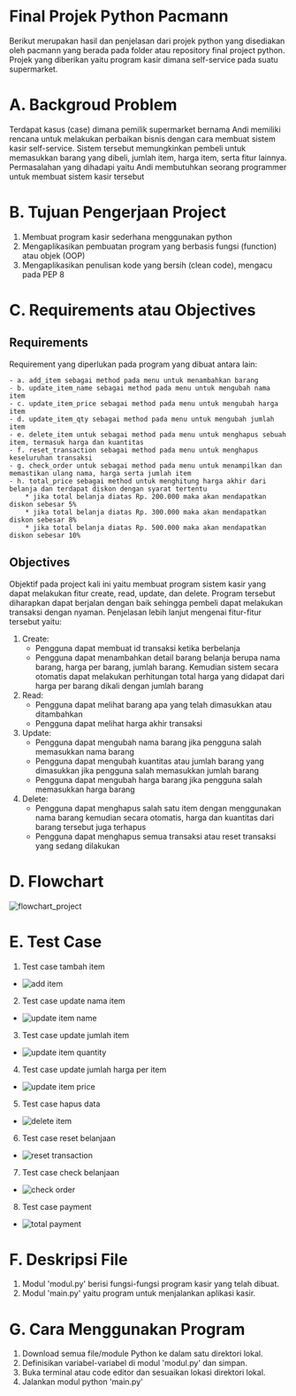 # Final Projek Python Pacmann
Berikut merupakan hasil dan penjelasan dari projek python yang disediakan oleh pacmann yang berada pada folder atau repository final project python. Projek yang diberikan yaitu program kasir dimana self-service pada suatu supermarket.

# A. Backgroud Problem 
Terdapat kasus (case) dimana pemilik supermarket bernama Andi memiliki rencana untuk melakukan perbaikan bisnis dengan cara membuat sistem kasir self-service. Sistem tersebut memungkinkan pembeli untuk memasukkan barang yang dibeli, jumlah item, harga item, serta fitur lainnya. Permasalahan yang dihadapi yaitu Andi membutuhkan seorang programmer untuk membuat sistem kasir tersebut

# B. Tujuan Pengerjaan Project
1. Membuat program kasir sederhana menggunakan python
2. Mengaplikasikan pembuatan program yang berbasis fungsi (function) atau objek (OOP)
3. Mengaplikasikan penulisan kode yang bersih (clean code), mengacu pada PEP 8

# C. Requirements atau Objectives
## Requirements
Requirement yang diperlukan pada program yang dibuat antara lain:

    - a. add_item sebagai method pada menu untuk menambahkan barang
    - b. update_item_name sebagai method pada menu untuk mengubah nama item
    - c. update_item_price sebagai method pada menu untuk mengubah harga item
    - d. update_item_qty sebagai method pada menu untuk mengubah jumlah item
    - e. delete_item untuk sebagai method pada menu untuk menghapus sebuah item, termasuk harga dan kuantitas
    - f. reset_transaction sebagai method pada menu untuk menghapus keseluruhan transaksi
    - g. check_order untuk sebagai method pada menu untuk menampilkan dan memastikan ulang nama, harga serta jumlah item
    - h. total_price sebagai method untuk menghitung harga akhir dari belanja dan terdapat diskon dengan syarat tertentu
        * jika total belanja diatas Rp. 200.000 maka akan mendapatkan diskon sebesar 5%
        * jika total belanja diatas Rp. 300.000 maka akan mendapatkan diskon sebesar 8%
        * jika total belanja diatas Rp. 500.000 maka akan mendapatkan diskon sebesar 10%
        

## Objectives
Objektif pada project kali ini yaitu membuat program sistem kasir yang dapat melakukan fitur create, read, update, dan delete. Program tersebut diharapkan dapat berjalan dengan baik sehingga pembeli dapat melakukan transaksi dengan nyaman. Penjelasan lebih lanjut mengenai fitur-fitur tersebut yaitu:
1. Create:
    + Pengguna dapat membuat id transaksi ketika berbelanja
    + Pengguna dapat menambahkan detail barang belanja berupa nama barang, harga per barang, jumlah barang. Kemudian sistem secara otomatis dapat melakukan perhitungan total harga yang didapat dari harga per barang dikali dengan jumlah barang
2. Read:
    + Pengguna dapat melihat barang apa yang telah dimasukkan atau ditambahkan
    + Pengguna dapat melihat harga akhir transaksi
3. Update:
    + Pengguna dapat mengubah nama barang jika pengguna salah memasukkan nama barang
    + Pengguna dapat mengubah kuantitas atau jumlah barang yang dimasukkan jika pengguna salah memasukkan jumlah barang
    + Pengguna dapat mengubah harga barang jika pengguna salah memasukkan harga barang
4. Delete:
    + Pengguna dapat menghapus salah satu item dengan menggunakan nama barang kemudian secara otomatis, harga dan kuantitas dari barang tersebut juga terhapus
    + Pengguna dapat menghapus semua transaksi atau reset transaksi yang sedang dilakukan

# D. Flowchart
![flowchart_project](https://github.com/maschenyy/Pacmann-Python-Project-Self-Service-Cashier/assets/77559787/27158041-64d9-4bdd-a368-99bbe79ab758) 

# E. Test Case
1. Test case tambah item
* ![add item](https://github.com/maschenyy/Pacmann-Python-Project-Self-Service-Cashier/assets/77559787/45f51747-6707-4772-a356-19512086da9f)

2. Test case update nama item
* ![update item name](https://github.com/maschenyy/Pacmann-Python-Project-Self-Service-Cashier/assets/77559787/11ab1020-ae4d-44e0-a8ec-a425dc25ec27)
        
3. Test case update jumlah item
* ![update item quantity](https://github.com/maschenyy/Pacmann-Python-Project-Self-Service-Cashier/assets/77559787/f24ae153-13a4-40b9-bd6e-9e8cbc176294)

4. Test case update jumlah harga per item
* ![update item price](https://github.com/maschenyy/Pacmann-Python-Project-Self-Service-Cashier/assets/77559787/bc83d229-f609-46f3-b0b4-c89c694ec0ab)

5. Test case hapus data
* ![delete item](https://github.com/maschenyy/Pacmann-Python-Project-Self-Service-Cashier/assets/77559787/1019f996-ddc0-4cfb-94a5-126a6578436d)

6. Test case reset belanjaan
* ![reset transaction](https://github.com/maschenyy/Pacmann-Python-Project-Self-Service-Cashier/assets/77559787/7ac23167-e846-412c-8c1f-fcdbad997af4)    

7. Test case check belanjaan
* ![check order](https://github.com/maschenyy/Pacmann-Python-Project-Self-Service-Cashier/assets/77559787/91f80f33-19c2-46af-8354-e205168292dc)

8. Test case payment
* ![total payment](https://github.com/maschenyy/Pacmann-Python-Project-Self-Service-Cashier/assets/77559787/3f5e0dc1-c71c-4577-a35b-dd6fe8f37645)


# F. Deskripsi File
1. Modul 'modul.py' berisi fungsi-fungsi program kasir yang telah dibuat.
2. Modul 'main.py' yaitu program untuk menjalankan aplikasi kasir.

# G. Cara Menggunakan Program
1. Download semua file/module Python ke dalam satu direktori lokal.
2. Definisikan variabel-variabel di modul 'modul.py' dan simpan.
3. Buka terminal atau code editor dan sesuaikan lokasi direktori lokal.
4. Jalankan modul python 'main.py'

